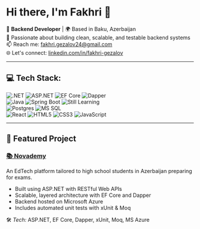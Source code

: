 # Hi there, I'm Fakhri 👋

🎯 **Backend Developer** | 🌍 Based in Baku, Azerbaijan<br/>
💬 Passionate about building clean, scalable, and testable backend systems<br/>
📫 Reach me: [fakhri.gezalov24@gmail.com](mailto:fakhri.gezalov24@gmail.com)<br/>
🌐 Let's connect: [linkedin.com/in/fakhri-gezalov](https://linkedin.com/in/fakhri-gezalov)

---

## 💻 Tech Stack:
![.NET](https://img.shields.io/badge/.NET-5C2D91?style=for-the-badge&logo=.net&logoColor=white) ![ASP.NET](https://img.shields.io/badge/ASP.NET-512BD4?style=for-the-badge) ![EF Core](https://img.shields.io/badge/EF%20Core-6C3483?style=for-the-badge) ![Dapper](https://img.shields.io/badge/Dapper-0082C9?style=for-the-badge&logoColor=white)<br/>
![Java](https://img.shields.io/badge/java-%23ED8B00.svg?style=for-the-badge&logo=openjdk&logoColor=white) ![Spring Boot](https://img.shields.io/badge/Spring%20Boot-6DB33F?style=for-the-badge&logo=springboot&logoColor=white) ![Still Learning](https://img.shields.io/badge/%28Still%20Learning%29-808080?style=for-the-badge)<br/>
![Postgres](https://img.shields.io/badge/postgres-%23316192.svg?style=for-the-badge&logo=postgresql&logoColor=white) ![MS SQL](https://img.shields.io/badge/MS%20SQL-CC2927?style=for-the-badge&logo=microsoft%20sql%20server&logoColor=white)<br/>
![React](https://img.shields.io/badge/react-%2320232a.svg?style=for-the-badge&logo=react&logoColor=%2361DAFB) ![HTML5](https://img.shields.io/badge/HTML5-E34F26?style=for-the-badge&logo=html5&logoColor=white) ![CSS3](https://img.shields.io/badge/CSS3-1572B6?style=for-the-badge&logo=css3&logoColor=white) ![JavaScript](https://img.shields.io/badge/javascript-%23323330.svg?style=for-the-badge&logo=javascript&logoColor=%23F7DF1E)

---

## 🚀 Featured Project

### [📚 Novademy](https://github.com/fakhri2406/Novademy.git)
An EdTech platform tailored to high school students in Azerbaijan preparing for exams.

- Built using ASP.NET with RESTful Web APIs
- Scalable, layered architecture with EF Core and Dapper
- Backend hosted on Microsoft Azure
- Includes automated unit tests with xUnit & Moq

🛠 *Tech:* ASP.NET, EF Core, Dapper, xUnit, Moq, MS Azure
